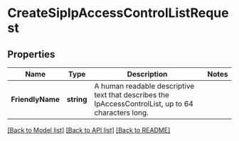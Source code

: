 # CreateSipIpAccessControlListRequest

## Properties

Name | Type | Description | Notes
------------ | ------------- | ------------- | -------------
**FriendlyName** | **string** | A human readable descriptive text that describes the IpAccessControlList, up to 64 characters long. | 

[[Back to Model list]](../README.md#documentation-for-models) [[Back to API list]](../README.md#documentation-for-api-endpoints) [[Back to README]](../README.md)


